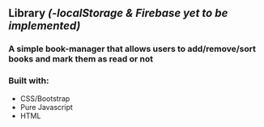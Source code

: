 ## Library *(-localStorage & Firebase yet to be implemented)*
### A simple book-manager that allows users to add/remove/sort books and mark them as read or not
### Built with:
* CSS/Bootstrap
* Pure Javascript
* HTML